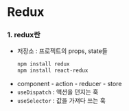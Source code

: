 # Redux

### 1. redux란

- 저장소 : 프로젝트의 props, state들
  ```zsh
  npm install redux
  npm install react-redux
  ```
- component - action - reducer - store
- `useDispatch` : 액션을 던지는 훅
- `useSelector` : 값을 가져다 쓰는 훅
